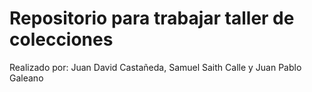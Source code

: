# Repositorio para trabajar taller de colecciones
Realizado por: Juan David Castañeda, Samuel Saith Calle y Juan Pablo Galeano

